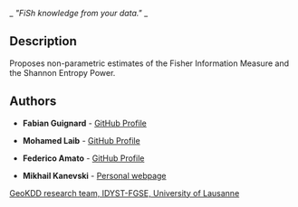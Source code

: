 

_ _"FiSh knowledge from your data."_ _

## Description

Proposes non-parametric estimates of the Fisher Information Measure and the Shannon Entropy Power.



## Authors

* **Fabian Guignard**  - [GitHub Profile](https://github.com/fguignard)

* **Mohamed Laib**  - [GitHub Profile](https://github.com/mlaib)

* **Federico Amato**  - [GitHub Profile](https://github.com/federhub)

* **Mikhail Kanevski** - [Personal webpage](http://wp.unil.ch/geokdd/members/mikhail-kanevski/)

[GeoKDD research team, IDYST-FGSE, University of Lausanne](https://wp.unil.ch/geokdd/)
